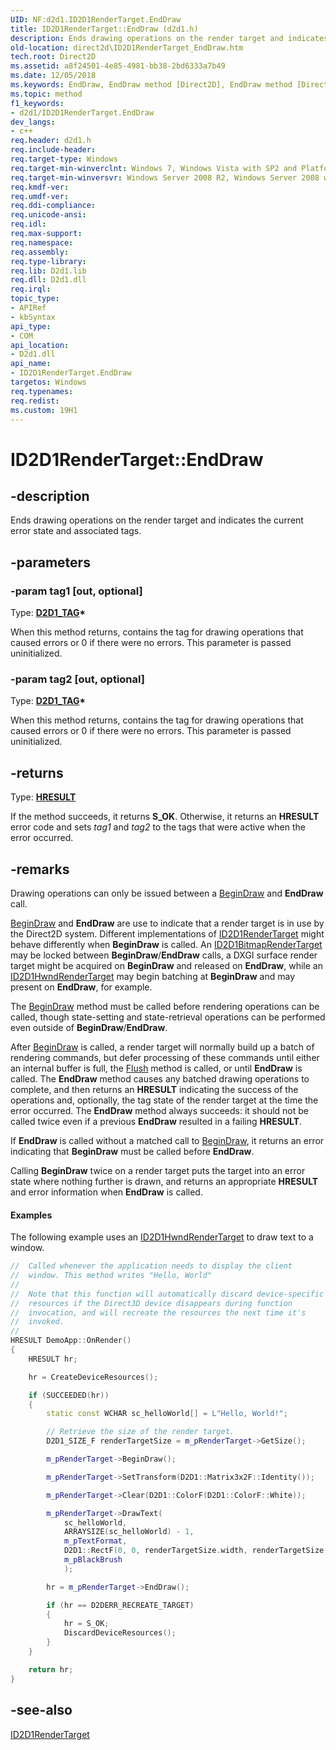 ```yaml
---
UID: NF:d2d1.ID2D1RenderTarget.EndDraw
title: ID2D1RenderTarget::EndDraw (d2d1.h)
description: Ends drawing operations on the render target and indicates the current error state and associated tags.
old-location: direct2d\ID2D1RenderTarget_EndDraw.htm
tech.root: Direct2D
ms.assetid: a8f24501-4e85-4981-bb38-2bd6333a7b49
ms.date: 12/05/2018
ms.keywords: EndDraw, EndDraw method [Direct2D], EndDraw method [Direct2D],ID2D1RenderTarget interface, ID2D1RenderTarget interface [Direct2D],EndDraw method, ID2D1RenderTarget.EndDraw, ID2D1RenderTarget::EndDraw, d2d1/ID2D1RenderTarget::EndDraw, direct2d.ID2D1RenderTarget_EndDraw
ms.topic: method
f1_keywords:
- d2d1/ID2D1RenderTarget.EndDraw
dev_langs:
- c++
req.header: d2d1.h
req.include-header: 
req.target-type: Windows
req.target-min-winverclnt: Windows 7, Windows Vista with SP2 and Platform Update for Windows Vista [desktop apps \| UWP apps]
req.target-min-winversvr: Windows Server 2008 R2, Windows Server 2008 with SP2 and Platform Update for Windows Server 2008 [desktop apps \| UWP apps]
req.kmdf-ver: 
req.umdf-ver: 
req.ddi-compliance: 
req.unicode-ansi: 
req.idl: 
req.max-support: 
req.namespace: 
req.assembly: 
req.type-library: 
req.lib: D2d1.lib
req.dll: D2d1.dll
req.irql: 
topic_type:
- APIRef
- kbSyntax
api_type:
- COM
api_location:
- D2d1.dll
api_name:
- ID2D1RenderTarget.EndDraw
targetos: Windows
req.typenames: 
req.redist: 
ms.custom: 19H1
---
```


# ID2D1RenderTarget::EndDraw


## -description


Ends drawing operations  on the render target and indicates the current error state and associated tags. 


## -parameters




### -param tag1 [out, optional]

Type: <b><a href="https://docs.microsoft.com/windows/desktop/Direct2D/d2d1-tag">D2D1_TAG</a>*</b>

When this method returns, contains the tag for drawing operations that caused errors or 0 if there were no errors. This parameter is passed uninitialized.


### -param tag2 [out, optional]

Type: <b><a href="https://docs.microsoft.com/windows/desktop/Direct2D/d2d1-tag">D2D1_TAG</a>*</b>

When this method returns, contains the tag for drawing operations that caused errors or 0 if there were no errors. This parameter is passed uninitialized.


## -returns



Type: <b><a href="/windows/win32/com/structure-of-com-error-codes">HRESULT</a></b>

If the method succeeds, it returns <b>S_OK</b>. Otherwise, it returns an <b>HRESULT</b> error code and sets <i>tag1</i> and <i>tag2</i> to the tags that were active when the error occurred.






## -remarks



Drawing operations can only be issued between a <a href="https://docs.microsoft.com/windows/desktop/api/d2d1/nf-d2d1-id2d1rendertarget-begindraw">BeginDraw</a> and <b>EndDraw</b> call.


<a href="https://docs.microsoft.com/windows/desktop/api/d2d1/nf-d2d1-id2d1rendertarget-begindraw">BeginDraw</a> and <b>EndDraw</b> are use to indicate that a render target is in use by the Direct2D system. Different implementations of <a href="https://docs.microsoft.com/windows/desktop/api/d2d1/nn-d2d1-id2d1rendertarget">ID2D1RenderTarget</a> might behave differently when <b>BeginDraw</b> is called. An <a href="https://docs.microsoft.com/windows/desktop/api/d2d1/nn-d2d1-id2d1bitmaprendertarget">ID2D1BitmapRenderTarget</a> may be locked between <b>BeginDraw</b>/<b>EndDraw</b> calls, a DXGI surface render target might be acquired on <b>BeginDraw</b> and released on <b>EndDraw</b>, while an <a href="https://docs.microsoft.com/windows/desktop/api/d2d1/nn-d2d1-id2d1hwndrendertarget">ID2D1HwndRenderTarget</a> may begin batching at <b>BeginDraw</b> and may present on <b>EndDraw</b>, for example.

The <a href="https://docs.microsoft.com/windows/desktop/api/d2d1/nf-d2d1-id2d1rendertarget-begindraw">BeginDraw</a> method must be called before rendering operations can be called, though state-setting and state-retrieval operations can be performed even outside of <b>BeginDraw</b>/<b>EndDraw</b>. 

After <a href="https://docs.microsoft.com/windows/desktop/api/d2d1/nf-d2d1-id2d1rendertarget-begindraw">BeginDraw</a> is called, a render target will normally build up a batch of rendering commands, but defer processing of these commands until either an internal buffer is full, the <a href="https://docs.microsoft.com/windows/desktop/api/d2d1/nf-d2d1-id2d1rendertarget-flush">Flush</a> method is called, or until <b>EndDraw</b> is called. The <b>EndDraw</b> method causes any batched drawing operations to complete, and then returns an <b>HRESULT</b> indicating the success of the operations and, optionally, the tag state of the render target at the time the error occurred. The <b>EndDraw</b> method always succeeds: it should not be called twice even if a previous <b>EndDraw</b> resulted in a failing <b>HRESULT</b>. 

If <b>EndDraw</b> is called without a matched call to <a href="https://docs.microsoft.com/windows/desktop/api/d2d1/nf-d2d1-id2d1rendertarget-begindraw">BeginDraw</a>, it returns an error indicating that <b>BeginDraw</b> must be called before <b>EndDraw</b>.

Calling <b>BeginDraw</b> twice on a render target puts the target into an error state where nothing further is drawn, and returns an appropriate <b>HRESULT</b> and error information when <b>EndDraw</b> is called.



#### Examples

The following example uses an <a href="https://docs.microsoft.com/windows/desktop/api/d2d1/nn-d2d1-id2d1hwndrendertarget">ID2D1HwndRenderTarget</a> to draw text to a window.


```cpp
//  Called whenever the application needs to display the client
//  window. This method writes "Hello, World"
//
//  Note that this function will automatically discard device-specific
//  resources if the Direct3D device disappears during function
//  invocation, and will recreate the resources the next time it's
//  invoked.
//
HRESULT DemoApp::OnRender()
{
    HRESULT hr;

    hr = CreateDeviceResources();

    if (SUCCEEDED(hr))
    {
        static const WCHAR sc_helloWorld[] = L"Hello, World!";

        // Retrieve the size of the render target.
        D2D1_SIZE_F renderTargetSize = m_pRenderTarget->GetSize();

        m_pRenderTarget->BeginDraw();

        m_pRenderTarget->SetTransform(D2D1::Matrix3x2F::Identity());

        m_pRenderTarget->Clear(D2D1::ColorF(D2D1::ColorF::White));

        m_pRenderTarget->DrawText(
            sc_helloWorld,
            ARRAYSIZE(sc_helloWorld) - 1,
            m_pTextFormat,
            D2D1::RectF(0, 0, renderTargetSize.width, renderTargetSize.height),
            m_pBlackBrush
            );

        hr = m_pRenderTarget->EndDraw();

        if (hr == D2DERR_RECREATE_TARGET)
        {
            hr = S_OK;
            DiscardDeviceResources();
        }
    }

    return hr;
}

```





## -see-also




<a href="https://docs.microsoft.com/windows/desktop/api/d2d1/nn-d2d1-id2d1rendertarget">ID2D1RenderTarget</a>
 

 

